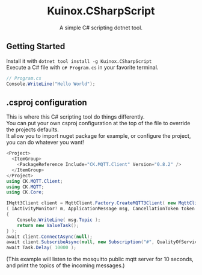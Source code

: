 <h1 align="center">
	Kuinox.CSharpScript
</h1>
<p align="center">
  A simple C# scripting dotnet tool.
</p>

## Getting Started
Install it with `dotnet tool install -g Kuinox.CSharpScript`  
Execute a C# file with `c# Program.cs` in your favorite terminal.
```csharp
// Program.cs
Console.WriteLine("Hello World");
```

## .csproj configuration
This is where this C# scripting tool do things differently.  
You can put your own csproj configuration at the top of the file to override the projects defaults.  
It allow you to import nuget package for example, or configure the project, you can do whatever you want!

```csharp
<Project>
  <ItemGroup>
    <PackageReference Include="CK.MQTT.Client" Version="0.8.2" />
  </ItemGroup>
</Project>
using CK.MQTT.Client;
using CK.MQTT;
using CK.Core;

IMqtt3Client client = MqttClient.Factory.CreateMQTT3Client( new MqttClientConfiguration( "test.mosquitto.org:1883" ),
( IActivityMonitor? m, ApplicationMessage msg, CancellationToken token ) =>
{
    Console.WriteLine( msg.Topic );
    return new ValueTask();
} );
await client.ConnectAsync(null);
await client.SubscribeAsync(null, new Subscription("#", QualityOfService.AtMostOnce));
await Task.Delay( 10000 );
```
(This example will listen to the mosquitto public mqtt server for 10 seconds, and print the topics of the incoming messages.)
